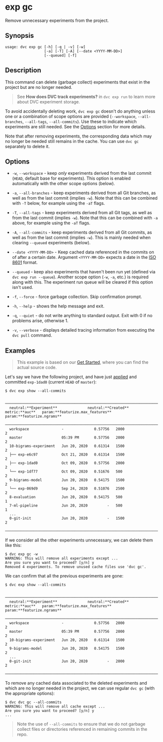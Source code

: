 # exp gc

Remove unnecessary experiments from the <abbr>project</abbr>.

## Synopsis

```usage
usage: dvc exp gc [-h] [-q | -v] [-w]
                  [-a] [-T] [-A] [--date <YYYY-MM-DD>]
                  [--queued] [-f]
```

## Description

This command can delete (garbage collect) experiments that exist in the project
but are no longer needed.

> See **How does DVC track experiments?** in `dvc exp run` to learn more about
> DVC experiment storage.

To avoid accidentally deleting work, `dvc exp gc` doesn't do anything unless one
or a combination of scope options are provided (`--workspace`, `--all-branches`,
`--all-tags`, `--all-commits`). Use these to indicate which experiments are
still needed. See the [Options](#options) section for more details.

Note that after removing experiments, the corresponding data which may no longer
be needed still remains in the <abbr>cache</abbr>. You can use `dvc gc`
separately to delete it.

## Options

- `-w`, `--workspace` - keep _only_ experiments derived from the last commit
  (`HEAD`, default base for experiments). This option is enabled automatically
  with the other scope options (below).

- `-a`, `--all-branches` - keep experiments derived from all Git branches, as
  well as from the last commit (implies `-w`). Note that this can be combined
  with `-T` below, for example using the `-aT` flags.

- `-T`, `--all-tags` - keep experiments derived from all Git tags, as well as
  from the last commit (implies `-w`). Note that this can be combined with `-a`
  above, for example using the `-aT` flags.

- `-A`, `--all-commits` - keep experiments derived from all Git commits, as well
  as from the last commit (implies `-w`). This is mainly needed when clearing
  `--queued` experiments (below).

- `--date <YYYY-MM-DD>` - Keep cached data referenced in the commits on of after
  a certain date. Argument `<YYYY-MM-DD>` expects a date in the
  [ISO 8601](https://www.iso.org/iso-8601-date-and-time-format.html) format.

- `--queued` - keep also experiments that haven't been run yet (defined via
  `dvc exp run --queue`). Another scope option (`-w`, `-a`, etc.) is required
  along with this. The experiment run queue will be cleared if this option isn't
  used.

- `-f`, `--force` - force garbage collection. Skip confirmation prompt.

- `-h`, `--help` - shows the help message and exit.

- `-q`, `--quiet` - do not write anything to standard output. Exit with 0 if no
  problems arise, otherwise 1.

- `-v`, `--verbose` - displays detailed tracing information from executing the
  `dvc pull` command.

## Examples

> This example is based on our [Get Started](/doc/start/experiments), where you
> can find the actual source code.

Let's say we have the following project, and have just
[applied](/docs/command-reference/exp/apply) and committed `exp-1dad0` (current
`HEAD` of `master`):

```dvc
$ dvc exp show --all-commits
```

```dvctable
 ────────────────────────────────────────────────────────────────────────────────────────────
  neutral:**Experiment**              neutral:**Created**            metric:**auc**   param:**featurize.max_features**   param:**featurize.ngrams**
 ────────────────────────────────────────────────────────────────────────────────────────────
  workspace               -              0.57756   2000                     2
  master                  05:39 PM       0.57756   2000                     2
  10-bigrams-experiment   Jun 20, 2020   0.61314   1500                     2
  ├── exp-e6c97           Oct 21, 2020   0.61314   1500                     2
  ├── exp-1dad0           Oct 09, 2020   0.57756   2000                     2
  └── exp-1df77           Oct 09, 2020   0.51676   500                      2
  9-bigrams-model         Jun 20, 2020   0.54175   1500                     2
  └── exp-069d9           Sep 24, 2020   0.51076   2500                     2
  8-evaluation            Jun 20, 2020   0.54175   500                      1
  7-ml-pipeline           Jun 20, 2020         -   500                      1
  ...
  0-git-init              Jun 20, 2020         -   1500                     2
 ────────────────────────────────────────────────────────────────────────────────────────────
```

If we consider all the other experiments unnecessary, we can delete them like
this:

```dvc
$ dvc exp gc -w
WARNING: This will remove all experiments except ...
Are you sure you want to proceed? [y/n] y
Removed 4 experiments. To remove unused cache files use 'dvc gc'.
```

We can confirm that all the previous experiments are gone:

```dvc
$ dvc exp show --all-commits
```

```dvctable
 ────────────────────────────────────────────────────────────────────────────────────────────
  neutral:**Experiment**              neutral:**Created**            metric:**auc**   param:**featurize.max_features**   param:**featurize.ngrams**
 ────────────────────────────────────────────────────────────────────────────────────────────
  workspace               -              0.57756   2000                     2
  master                  05:39 PM       0.57756   2000                     2
  10-bigrams-experiment   Jun 20, 2020   0.61314   1500                     2
  9-bigrams-model         Jun 20, 2020   0.54175   1500                     2
  ...
  0-git-init              Jun 20, 2020         -   2000                     2
 ────────────────────────────────────────────────────────────────────────────────────────────
```

To remove any <abbr>cached</abbr> data associated to the deleted experiments and
which are no longer needed in the project, we can use regular `dvc gc` (with the
appropriate options):

```dvc
$ dvc dvc gc --all-commits
WARNING: This will remove all cache except ...
Are you sure you want to proceed? [y/n] y
...
```

> Note the use of `--all-commits` to ensure that we do not garbage collect files
> or directories referenced in remaining commits in the repo.
